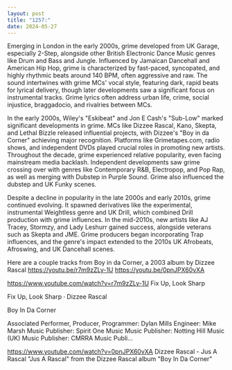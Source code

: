 ```yaml
---
layout: post
title: "1257:"
date: 2024-05-27
---
```


Emerging in London in the early 2000s, grime developed from UK Garage, especially 2-Step, alongside other British Electronic Dance Music genres like Drum and Bass and Jungle. Influenced by Jamaican Dancehall and American Hip Hop, grime is characterized by fast-paced, syncopated, and highly rhythmic beats around 140 BPM, often aggressive and raw. The sound intertwines with grime MCs' vocal style, featuring dark, rapid beats for lyrical delivery, though later developments saw a significant focus on instrumental tracks. Grime lyrics often address urban life, crime, social injustice, braggadocio, and rivalries between MCs.

In the early 2000s, Wiley's "Eskibeat" and Jon E Cash's "Sub-Low" marked significant developments in grime. MCs like Dizzee Rascal, Kano, Skepta, and Lethal Bizzle released influential projects, with Dizzee's "Boy in da Corner" achieving major recognition. Platforms like Grimetapes.com, radio shows, and independent DVDs played crucial roles in promoting new artists. Throughout the decade, grime experienced relative popularity, even facing mainstream media backlash. Independent developments saw grime crossing over with genres like Contemporary R&B, Electropop, and Pop Rap, as well as merging with Dubstep in Purple Sound. Grime also influenced the dubstep and UK Funky scenes.

Despite a decline in popularity in the late 2000s and early 2010s, grime continued evolving. It spawned derivatives like the experimental, instrumental Weightless genre and UK Drill, which combined Drill production with grime influences. In the mid-2010s, new artists like AJ Tracey, Stormzy, and Lady Leshurr gained success, alongside veterans such as Skepta and JME. Grime producers began incorporating Trap influences, and the genre's impact extended to the 2010s UK Afrobeats, Afroswing, and UK Dancehall scenes.

Here are a couple tracks from Boy in da Corner, a 2003 album by Dizzee Rascal 
https://youtu.be/r7m9zZLy-1U
https://youtu.be/0pnJPX60vXA

https://www.youtube.com/watch?v=r7m9zZLy-1U
Fix Up, Look Sharp

Fix Up, Look Sharp · Dizzee Rascal

Boy In Da Corner



Associated  Performer, Producer, Programmer: Dylan Mills
Engineer: Mike Marsh
Music  Publisher: Spirit One Music
Music  Publisher: Notting Hill Music (UK)
Music  Publisher: CMRRA
Music  Publi...

https://www.youtube.com/watch?v=0pnJPX60vXA
Dizzee Rascal - Jus A Rascal
"Jus A Rascal" from the Dizzee Rascal album "Boy In Da Corner"

